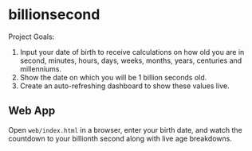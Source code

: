 # billionsecond

Project Goals:
1. Input your date of birth to receive calculations on how old you are in second, minutes, hours, days, weeks, months, years, centuries and millenniums.
2. Show the date on which you will be 1 billion seconds old.
3. Create an auto-refreshing dashboard to show these values live.

## Web App

Open `web/index.html` in a browser, enter your birth date, and watch the countdown to your billionth second along with live age breakdowns.

